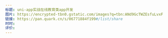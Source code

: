 ```yaml
---
标题: uni-app实战在线教育类app开发
图片: https://encrypted-tbn0.gstatic.com/images?q=tbn:ANd9GcTWZEsfuLvxFUU6WjejlMJOSmMIWwaFmaeosFjsaUXhwgabIrwO4LRsxKUyXg&s
链接: https://pan.quark.cn/s/06771884f199#/list/share
时时: 
评价:
---
```



